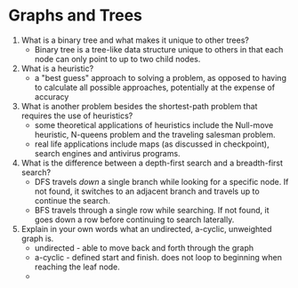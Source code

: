 # Graphs and Trees

1. What is a binary tree and what makes it unique to other trees?
   * Binary tree is a tree-like data structure unique to others in that each node can only point to up to two child nodes.
1. What is a heuristic?
   * a "best guess" approach to solving a problem, as opposed to having to calculate all possible approaches, potentially at the expense of accuracy
1. What is another problem besides the shortest-path problem that requires the use of heuristics?
   * some theoretical applications of heuristics include the Null-move heuristic, N-queens problem and the traveling salesman problem.
   * real life applications include maps (as discussed in checkpoint), search engines and antivirus programs.
1. What is the difference between a depth-first search and a breadth-first search?
	* DFS travels *down* a single branch while looking for a specific node. If not found, it switches to an adjacent branch and travels up to continue the search.
	* BFS travels through a single row while searching. If not found, it goes down a row before continuing to search laterally.
1. Explain in your own words what an undirected, a-cyclic, unweighted graph is.
	* undirected - able to move back and forth through the graph
	* a-cyclic - defined start and finish. does not loop to beginning when reaching the leaf node.
	* 
<!--stackedit_data:
eyJoaXN0b3J5IjpbLTE1MTkyNzg2NDYsODU2MzI2NzE0LDg3MT
Y3MTA4NV19
-->